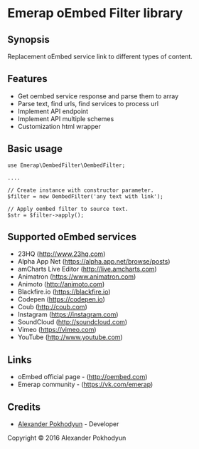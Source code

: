 # Emerap oEmbed Filter library

## Synopsis

Replacement oEmbed service link to different types of content.

## Features

- Get oembed service response and parse them to array
- Parse text, find urls, find services to process url
- Implement API endpoint
- Implement API multiple schemes
- Customization html wrapper

## Basic usage

```
use Emerap\OembedFilter\OembedFilter;

....

// Create instance with constructor parameter.
$filter = new OembedFilter('any text with link');

// Apply oembed filter to source text.
$str = $filter->apply();
```

## Supported oEmbed services

- 23HQ (http://www.23hq.com)
- Alpha App Net (https://alpha.app.net/browse/posts)
- amCharts Live Editor (http://live.amcharts.com)
- Animatron (https://www.animatron.com)
- Animoto (http://animoto.com)
- Blackfire.io (https://blackfire.io)
- Codepen (https://codepen.io)
- Coub (http://coub.com)
- Instagram (https://instagram.com)
- SoundCloud (http://soundcloud.com)
- Vimeo (https://vimeo.com)
- YouTube (http://www.youtube.com)

## Links

- oEmbed official page - (http://oembed.com)
- Emerap community - (https://vk.com/emerap)

## Credits
- [Alexander Pokhodyun](https://vk.com/karbunkul) - Developer

Copyright &copy; 2016 Alexander Pokhodyun
